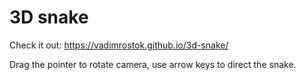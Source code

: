 # 3D snake

Check it out: https://vadimrostok.github.io/3d-snake/

Drag the pointer to rotate camera, use arrow keys to direct the snake. 
